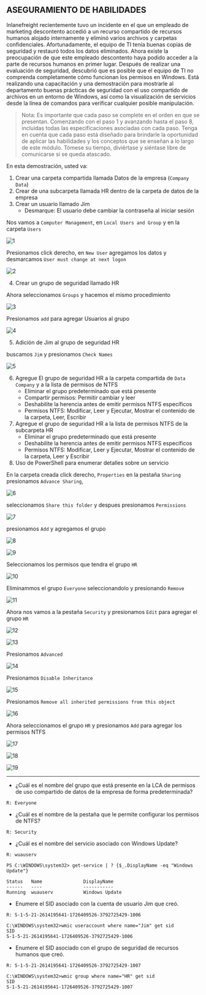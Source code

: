 ## ASEGURAMIENTO DE HABILIDADES

Inlanefreight recientemente tuvo un incidente en el que un empleado de marketing descontento accedió a un recurso compartido de recursos humanos alojado internamente y eliminó varios archivos y carpetas confidenciales. Afortunadamente, el equipo de TI tenía buenas copias de seguridad y restauró todos los datos eliminados. Ahora existe la preocupación de que este empleado descontento haya podido acceder a la parte de recursos humanos en primer lugar. Después de realizar una evaluación de seguridad, descubrió que es posible que el equipo de TI no comprenda completamente cómo funcionan los permisos en Windows. Está realizando una capacitación y una demostración para mostrarle al departamento buenas prácticas de seguridad con el uso compartido de archivos en un entorno de Windows, así como la visualización de servicios desde la línea de comandos para verificar cualquier posible manipulación.

>Nota: Es importante que cada paso se complete en el orden en que se presentan. Comenzando con el paso 1 y avanzando hasta el paso 8, incluidas todas las especificaciones asociadas con cada paso. Tenga en cuenta que cada paso está diseñado para brindarle la oportunidad de aplicar las habilidades y los conceptos que se enseñan a lo largo de este módulo. Tómese su tiempo, diviértase y siéntase libre de comunicarse si se queda atascado.

En esta demostración, usted va:

1. Crear una carpeta compartida llamada Datos de la empresa (`Company Data`)
2. Crear de una subcarpeta llamada HR dentro de la carpeta de datos de la empresa
3. Crear un usuario llamado Jim
    + Desmarque: El usuario debe cambiar la contraseña al iniciar sesión

Nos vamos a `Computer Management`, en `Local Users and Group` y en la carpeta `Users`

![1](https://github.com/jcca1992/INFOSEC/blob/main/Windows%20Fundamentals/Images/Skill-Assessent/1.png)

Presionamos click derecho, en `New User` agregamos los datos y desmarcamos `User must change at next logon`

![2](https://github.com/jcca1992/INFOSEC/blob/main/Windows%20Fundamentals/Images/Skill-Assessent/2.png)

4. Crear un grupo de seguridad llamado HR

Ahora seleccionamos `Groups` y hacemos el mismo procedimiento

![3](https://github.com/jcca1992/INFOSEC/blob/main/Windows%20Fundamentals/Images/Skill-Assessent/3.png)

Presionamos `add` para agregar Usuarios al grupo

![4](https://github.com/jcca1992/INFOSEC/blob/main/Windows%20Fundamentals/Images/Skill-Assessent/4.png)

5. Adición de Jim al grupo de seguridad HR

buscamos `Jim` y presionamos `Check Names`

![5](https://github.com/jcca1992/INFOSEC/blob/main/Windows%20Fundamentals/Images/Skill-Assessent/5.png)

6. Agregue El grupo de seguridad HR a la carpeta compartida de `Data Company` y a la lista de permisos de NTFS
    + Eliminar el grupo predeterminado que está presente
    + Compartir permisos: Permitir cambiar y leer
    + Deshabilite la herencia antes de emitir permisos NTFS específicos
    + Permisos NTFS: Modificar, Leer y Ejecutar, Mostrar el contenido de la carpeta, Leer, Escribir
7. Agregue el grupo de seguridad HR a la lista de permisos NTFS de la subcarpeta HR
    + Eliminar el grupo predeterminado que está presente
    + Deshabilite la herencia antes de emitir permisos NTFS específicos
    + Permisos NTFS: Modificar, Leer y Ejecutar, Mostrar el contenido de la carpeta, Leer y Escribir
8. Uso de PowerShell para enumerar detalles sobre un servicio

En la carpeta creada click derecho, `Properties` en la pestaña `Sharing` presionamos `Advance Sharing`, 

![6](https://github.com/jcca1992/INFOSEC/blob/main/Windows%20Fundamentals/Images/Skill-Assessent/6.png)

seleccionamos `Share this folder` y despues presionamos `Permissions` 

![7](https://github.com/jcca1992/INFOSEC/blob/main/Windows%20Fundamentals/Images/Skill-Assessent/7.png)

presionamos `Add` y agregamos el grupo 

![8](https://github.com/jcca1992/INFOSEC/blob/main/Windows%20Fundamentals/Images/Skill-Assessent/8.png)

![9](https://github.com/jcca1992/INFOSEC/blob/main/Windows%20Fundamentals/Images/Skill-Assessent/9.png)

Seleccionamos los permisos que tendra el grupo `HR`

![10](https://github.com/jcca1992/INFOSEC/blob/main/Windows%20Fundamentals/Images/Skill-Assessent/10.png)

Eliminammos el grupo `Everyone` seleccionandolo y presionando `Remove`

![11](https://github.com/jcca1992/INFOSEC/blob/main/Windows%20Fundamentals/Images/Skill-Assessent/11.png)

Ahora nos vamos a la pestaña `Security` y presionamos `Edit` para agregar el grupo `HR`

![12](https://github.com/jcca1992/INFOSEC/blob/main/Windows%20Fundamentals/Images/Skill-Assessent/12.png)

![13](https://github.com/jcca1992/INFOSEC/blob/main/Windows%20Fundamentals/Images/Skill-Assessent/13.png)

Presionamos `Advanced` 

![14](https://github.com/jcca1992/INFOSEC/blob/main/Windows%20Fundamentals/Images/Skill-Assessent/14.png)

Presionamos `Disable Inheritance`

![15](https://github.com/jcca1992/INFOSEC/blob/main/Windows%20Fundamentals/Images/Skill-Assessent/15.png)

Presionamos `Remove all inherited permissions from this object`

![16](https://github.com/jcca1992/INFOSEC/blob/main/Windows%20Fundamentals/Images/Skill-Assessent/16.png)

Ahora seleccionamos el grupo `HR` y presionamos `Add` para agregar los permisos NTFS

![17](https://github.com/jcca1992/INFOSEC/blob/main/Windows%20Fundamentals/Images/Skill-Assessent/17.png)

![18](https://github.com/jcca1992/INFOSEC/blob/main/Windows%20Fundamentals/Images/Skill-Assessent/18.png)

![19](https://github.com/jcca1992/INFOSEC/blob/main/Windows%20Fundamentals/Images/Skill-Assessent/19.png)
___

+ ¿Cuál es el nombre del grupo que está presente en la LCA de permisos de uso compartido de datos de la empresa de forma predeterminada?

`R: Everyone`

+ ¿Cuál es el nombre de la pestaña que le permite configurar los permisos de NTFS?

`R: Security`

+ ¿Cuál es el nombre del servicio asociado con Windows Update?

`R: wuauserv`

~~~
PS C:\WINDOWS\system32> get-service | ? {$_.DisplayName -eq "Windows Update"}

Status   Name               DisplayName
------   ----               -----------
Running  wuauserv           Windows Update
~~~

+ Enumere el SID asociado con la cuenta de usuario Jim que creó.

`R: S-1-5-21-2614195641-1726409526-3792725429-1006`

~~~
C:\WINDOWS\system32>wmic useraccount where name="Jim" get sid
SID
S-1-5-21-2614195641-1726409526-3792725429-1006
~~~


+ Enumere el SID asociado con el grupo de seguridad de recursos humanos que creó.

`R: S-1-5-21-2614195641-1726409526-3792725429-1007`

~~~
C:\WINDOWS\system32>wmic group where name="HR" get sid
SID
S-1-5-21-2614195641-1726409526-3792725429-1007
~~~
